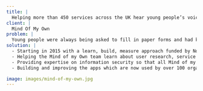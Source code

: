 ```yaml
---
title: |
  Helping more than 450 services across the UK hear young people’s voices
client: |
  Mind Of My Own
problem: |
  Young people were always being asked to fill in paper forms and had know way of keeping track of whether they were heard. The Mind of my Own team came together to see if digital technology could make it easier for young people to get their social workers to listen to them. They discovered that apps could do this. These apps need to be appealing to young people, tailored to their needs, easy to use for workers, safe and secure.
solution: |
  - Starting in 2015 with a learn, build, measure approach funded by Nominet. We used paper prototypes, tests and experiments.
  - Helping the Mind of my Own team learn about user research, service design and product management
  - Providing expertise on information security so that all Mind of my Own’s apps meet ISO27001 and GDPR standards
  - Building and improving the apps which are now used by over 100 organisations to talk with the young people in their care.

image: images/mind-of-my-own.jpg
---
```

